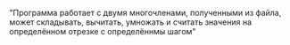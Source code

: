 "Программа работает с двумя многочленами, полученными из файла, 
может складывать, вычитать, умножать и считать значения на определённом отрезке с определённмы шагом"
